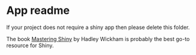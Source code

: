 # App readme

If your project does not require a shiny app then please delete this folder.

The book [Mastering Shiny](https://mastering-shiny.org/) by Hadley Wickham is probably the best go-to resource for Shiny.